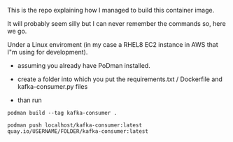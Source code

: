 This is the repo explaining how I managed to build this container image.

It will probably seem silly but I can never remember the commands so, here we go.

Under a Linux enviroment (in my case a RHEL8 EC2 instance in AWS that I"m using for development).

- assuming you already have PoDman installed.

- create a folder into which you put the requirements.txt / Dockerfile and kafka-consumer.py files

- than run

```
podman build --tag kafka-consumer .

podman push localhost/kafka-consumer:latest quay.io/USERNAME/FOLDER/kafka-consumer:latest
```
